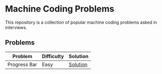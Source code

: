 # Machine Coding Problems

This repository is a collection of popular machine coding problems asked in interviews.

## Problems

| Problem      | Difficulty | Solution                                       |
| ------------ | ---------- | ---------------------------------------------- |
| Progress Bar | Easy       | [Solution](./src/app/components/progress-bar/) |
